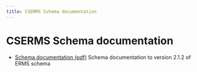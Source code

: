 ```yaml
---
title: CSERMS Schema documentation
---
```

CSERMS Schema documentation
=======================

- [Schema documentation (pdf)](./pdf/ERMS.pdf)
  Schema documentation to version 2.1.2 of ERMS schema
